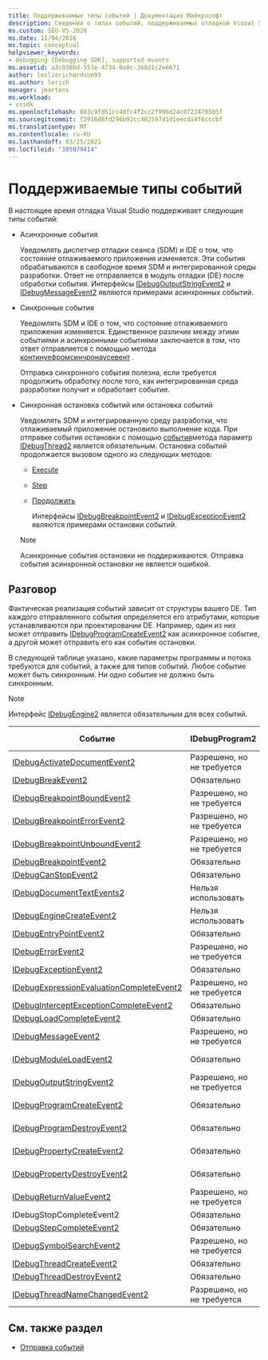 ```yaml
---
title: Поддерживаемые типы событий | Документация Майкрософт
description: Сведения о типах событий, поддерживаемых отладкой Visual Studio, включая асинхронные события, синхронные события и события остановки.
ms.custom: SEO-VS-2020
ms.date: 11/04/2016
ms.topic: conceptual
helpviewer_keywords:
- debugging [Debugging SDK], supported events
ms.assetid: a3c0386d-551e-4734-9a0c-368d1c2e6671
author: leslierichardson95
ms.author: lerich
manager: jmartens
ms.workload:
- vssdk
ms.openlocfilehash: 883c9fd51cc4dfc4f2cc2f996d24c0722478505f
ms.sourcegitcommit: f2916d8fd296b92cc402597d1d1eecda4f6cccbf
ms.translationtype: MT
ms.contentlocale: ru-RU
ms.lasthandoff: 03/25/2021
ms.locfileid: "105079414"
---
```

# <a name="supported-event-types"></a>Поддерживаемые типы событий
В настоящее время отладка Visual Studio поддерживает следующие типы событий:

- Асинхронные события

   Уведомлять диспетчер отладки сеанса (SDM) и IDE о том, что состояние отлаживаемого приложения изменяется. Эти события обрабатываются в свободное время SDM и интегрированной среды разработки. Ответ не отправляется в модуль отладки (DE) после обработки события. Интерфейсы [IDebugOutputStringEvent2](../../extensibility/debugger/reference/idebugoutputstringevent2.md) и [IDebugMessageEvent2](../../extensibility/debugger/reference/idebugmessageevent2.md) являются примерами асинхронных событий.

- Синхронные события

   Уведомлять SDM и IDE о том, что состояние отлаживаемого приложения изменяется. Единственное различие между этими событиями и асинхронными событиями заключается в том, что ответ отправляется с помощью метода [континуефромсинчронаусевент](../../extensibility/debugger/reference/idebugengine2-continuefromsynchronousevent.md) .

   Отправка синхронного события полезна, если требуется продолжить обработку после того, как интегрированная среда разработки получит и обработает событие.

- Синхронная остановка событий или остановка событий

   Уведомлять SDM и интегрированную среду разработки, что отлаживаемый приложение остановило выполнение кода. При отправке события остановки с помощью [события](../../extensibility/debugger/reference/idebugeventcallback2-event.md)метода параметр [IDebugThread2](../../extensibility/debugger/reference/idebugthread2.md) является обязательным. Остановка событий продолжается вызовом одного из следующих методов:

  - [Execute](../../extensibility/debugger/reference/idebugprogram2-execute.md)

  - [Step](../../extensibility/debugger/reference/idebugprogram2-step.md)

  - [Продолжить](../../extensibility/debugger/reference/idebugprogram2-continue.md)

    Интерфейсы [IDebugBreakpointEvent2](../../extensibility/debugger/reference/idebugbreakpointevent2.md) и [IDebugExceptionEvent2](../../extensibility/debugger/reference/idebugexceptionevent2.md) являются примерами остановки событий.

  > [!NOTE]
  > Асинхронные события остановки не поддерживаются. Отправка события асинхронной остановки не является ошибкой.

## <a name="discussion"></a>Разговор
 Фактическая реализация событий зависит от структуры вашего DE. Тип каждого отправленного события определяется его атрибутами, которые устанавливаются при проектировании DE. Например, один из них может отправить [IDebugProgramCreateEvent2](../../extensibility/debugger/reference/idebugprogramcreateevent2.md) как асинхронное событие, а другой может отправить его как событие остановки.

 В следующей таблице указано, какие параметры программы и потока требуются для событий, а также для типов событий. Любое событие может быть синхронным. Ни одно событие не должно быть синхронным.

> [!NOTE]
> Интерфейс [IDebugEngine2](../../extensibility/debugger/reference/idebugengine2.md) является обязательным для всех событий.

|Событие|IDebugProgram2|IDebugThread2|Остановка событий|
|-----------|--------------------|-------------------|---------------------|
|[IDebugActivateDocumentEvent2](../../extensibility/debugger/reference/idebugactivatedocumentevent2.md)|Разрешено, но не требуется|Разрешено, но не требуется|Нет|
|[IDebugBreakEvent2](../../extensibility/debugger/reference/idebugbreakevent2.md)|Обязательно|Обязательно|Да|
|[IDebugBreakpointBoundEvent2](../../extensibility/debugger/reference/idebugbreakpointboundevent2.md)|Разрешено, но не требуется|Разрешено, но не требуется|Нет|
|[IDebugBreakpointErrorEvent2](../../extensibility/debugger/reference/idebugbreakpointerrorevent2.md)|Разрешено, но не требуется|Разрешено, но не требуется|Нет|
|[IDebugBreakpointUnboundEvent2](../../extensibility/debugger/reference/idebugbreakpointunboundevent2.md)|Разрешено, но не требуется|Разрешено, но не требуется|Нет|
|[IDebugBreakpointEvent2](../../extensibility/debugger/reference/idebugbreakpointevent2.md)|Обязательно|Обязательно|Да|
|[IDebugCanStopEvent2](../../extensibility/debugger/reference/idebugcanstopevent2.md)|Обязательно|Обязательно|Нет|
|[IDebugDocumentTextEvents2](../../extensibility/debugger/reference/idebugdocumenttextevents2.md)|Нельзя использовать|Нельзя использовать|Нет|
|[IDebugEngineCreateEvent2](../../extensibility/debugger/reference/idebugenginecreateevent2.md)|Нельзя использовать|Нельзя использовать|Нет|
|[IDebugEntryPointEvent2](../../extensibility/debugger/reference/idebugentrypointevent2.md)|Обязательно|Обязательно|Да|
|[IDebugErrorEvent2](../../extensibility/debugger/reference/idebugerrorevent2.md)|Разрешено, но не требуется|Разрешено, но не требуется|Может быть|
|[IDebugExceptionEvent2](../../extensibility/debugger/reference/idebugexceptionevent2.md)|Обязательно|Обязательно|Да|
|[IDebugExpressionEvaluationCompleteEvent2](../../extensibility/debugger/reference/idebugexpressionevaluationcompleteevent2.md)|Разрешено, но не требуется|Разрешено, но не требуется|Может быть|
|[IDebugInterceptExceptionCompleteEvent2](../../extensibility/debugger/reference/idebuginterceptexceptioncompleteevent2.md)|Обязательно|Обязательно|Да|
|[IDebugLoadCompleteEvent2](../../extensibility/debugger/reference/idebugloadcompleteevent2.md)|Обязательно|Обязательно|Да|
|[IDebugMessageEvent2](../../extensibility/debugger/reference/idebugmessageevent2.md)|Разрешено, но не требуется|Разрешено, но не требуется|Может быть|
|[IDebugModuleLoadEvent2](../../extensibility/debugger/reference/idebugmoduleloadevent2.md)|Обязательно|Разрешено, но не требуется|Нет|
|[IDebugOutputStringEvent2](../../extensibility/debugger/reference/idebugoutputstringevent2.md)|Разрешено, но не требуется|Разрешено, но не требуется|Нет|
|[IDebugProgramCreateEvent2](../../extensibility/debugger/reference/idebugprogramcreateevent2.md)|Обязательно|Разрешено, но не требуется|Нет|
|[IDebugProgramDestroyEvent2](../../extensibility/debugger/reference/idebugprogramdestroyevent2.md)|Обязательно|Разрешено, но не требуется|Нет|
|[IDebugPropertyCreateEvent2](../../extensibility/debugger/reference/idebugpropertycreateevent2.md)|Обязательно|Разрешено, но не требуется|Нет|
|[IDebugPropertyDestroyEvent2](../../extensibility/debugger/reference/idebugpropertydestroyevent2.md)|Обязательно|Разрешено, но не требуется|Нет|
|[IDebugReturnValueEvent2](../../extensibility/debugger/reference/idebugreturnvalueevent2.md)|Разрешено, но не требуется|Разрешено, но не требуется|Нет|
|IDebugStopCompleteEvent2|Обязательно|Обязательно|Да|
|[IDebugStepCompleteEvent2](../../extensibility/debugger/reference/idebugstepcompleteevent2.md)|Обязательно|Обязательно|Да|
|[IDebugSymbolSearchEvent2](../../extensibility/debugger/reference/idebugsymbolsearchevent2.md)|Разрешено, но не требуется|Разрешено, но не требуется|Нет|
|[IDebugThreadCreateEvent2](../../extensibility/debugger/reference/idebugthreadcreateevent2.md)|Обязательно|Обязательно|Нет|
|[IDebugThreadDestroyEvent2](../../extensibility/debugger/reference/idebugthreaddestroyevent2.md)|Обязательно|Обязательно|Нет|
|[IDebugThreadNameChangedEvent2](../../extensibility/debugger/reference/idebugthreadnamechangedevent2.md)|Разрешено, но не требуется|Разрешено, но не требуется|Нет|

## <a name="see-also"></a>См. также раздел
- [Отправка событий](../../extensibility/debugger/sending-events.md)
